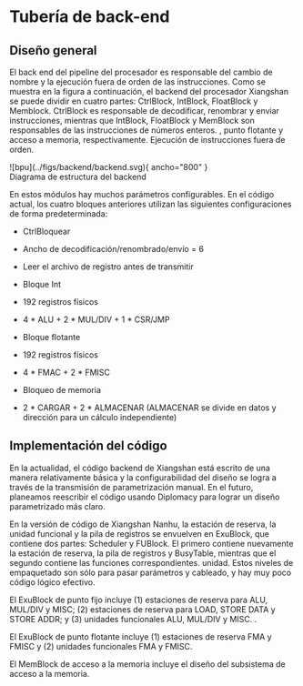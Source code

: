 # Tubería de back-end

## Diseño general

El back end del pipeline del procesador es responsable del cambio de nombre y la ejecución fuera de orden de las instrucciones. Como se muestra en la figura a continuación, el backend del procesador Xiangshan se puede dividir en cuatro partes: CtrlBlock, IntBlock, FloatBlock y Memblock. CtrlBlock es responsable de decodificar, renombrar y enviar instrucciones, mientras que IntBlock, FloatBlock y MemBlock son responsables de las instrucciones de números enteros. , punto flotante y acceso a memoria, respectivamente. Ejecución de instrucciones fuera de orden.

<figura rebajada>
 ![bpu](../figs/backend/backend.svg){ ancho="800" }
 <figcaption>Diagrama de estructura del backend</figcaption>
</figura>

En estos módulos hay muchos parámetros configurables. En el código actual, los cuatro bloques anteriores utilizan las siguientes configuraciones de forma predeterminada:

* CtrlBloquear

 * Ancho de decodificación/renombrado/envío = 6

 * Leer el archivo de registro antes de transmitir

* Bloque Int

 * 192 registros físicos

 * 4 * ALU + 2 * MUL/DIV + 1 * CSR/JMP

* Bloque flotante

 * 192 registros físicos

 * 4 * FMAC + 2 * FMISC

* Bloqueo de memoria

 * 2 * CARGAR + 2 * ALMACENAR (ALMACENAR se divide en datos y dirección para un cálculo independiente)

## Implementación del código

En la actualidad, el código backend de Xiangshan está escrito de una manera relativamente básica y la configurabilidad del diseño se logra a través de la transmisión de parametrización manual. En el futuro, planeamos reescribir el código usando Diplomacy para lograr un diseño parametrizado más claro.

En la versión de código de Xiangshan Nanhu, la estación de reserva, la unidad funcional y la pila de registros se envuelven en ExuBlock, que contiene dos partes: Scheduler y FUBlock. El primero contiene nuevamente la estación de reserva, la pila de registros y BusyTable, mientras que el segundo contiene las funciones correspondientes. unidad. Estos niveles de empaquetado son sólo para pasar parámetros y cableado, y hay muy poco código lógico efectivo.

El ExuBlock de punto fijo incluye (1) estaciones de reserva para ALU, MUL/DIV y MISC; (2) estaciones de reserva para LOAD, STORE DATA y STORE ADDR; y (3) unidades funcionales ALU, MUL/DIV y MISC. .

El ExuBlock de punto flotante incluye (1) estaciones de reserva FMA y FMISC y (2) unidades funcionales FMA y FMISC.

El MemBlock de acceso a la memoria incluye el diseño del subsistema de acceso a la memoria.
